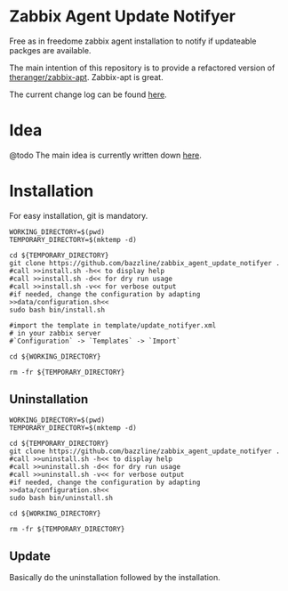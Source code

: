 # Zabbix Agent Update Notifyer

Free as in freedome zabbix agent installation to notify if updateable packges are available.

The main intention of this repository is to provide a refactored version of [theranger/zabbix-apt](https://github.com/theranger/zabbix-apt). Zabbix-apt is great.

The current change log can be found [here](CHANGELOG.md).

# Idea

@todo
The main idea is currently written down [here](https://github.com/stevleibelt/General_Howtos/blob/master/network/monitoring/zabbix/howto.md#setup-updateable-packages-available).

# Installation

For easy installation, git is mandatory.

```
WORKING_DIRECTORY=$(pwd)
TEMPORARY_DIRECTORY=$(mktemp -d)

cd ${TEMPORARY_DIRECTORY}
git clone https://github.com/bazzline/zabbix_agent_update_notifyer .
#call >>install.sh -h<< to display help
#call >>install.sh -d<< for dry run usage
#call >>install.sh -v<< for verbose output
#if needed, change the configuration by adapting >>data/configuration.sh<<
sudo bash bin/install.sh

#import the template in template/update_notifyer.xml
# in your zabbix server
#`Configuration` -> `Templates` -> `Import`

cd ${WORKING_DIRECTORY}

rm -fr ${TEMPORARY_DIRECTORY}
```

## Uninstallation

```
WORKING_DIRECTORY=$(pwd)
TEMPORARY_DIRECTORY=$(mktemp -d)

cd ${TEMPORARY_DIRECTORY}
git clone https://github.com/bazzline/zabbix_agent_update_notifyer .
#call >>uninstall.sh -h<< to display help
#call >>uninstall.sh -d<< for dry run usage
#call >>uninstall.sh -v<< for verbose output
#if needed, change the configuration by adapting >>data/configuration.sh<<
sudo bash bin/uninstall.sh

cd ${WORKING_DIRECTORY}

rm -fr ${TEMPORARY_DIRECTORY}
```

## Update

Basically do the uninstallation followed by the installation.
